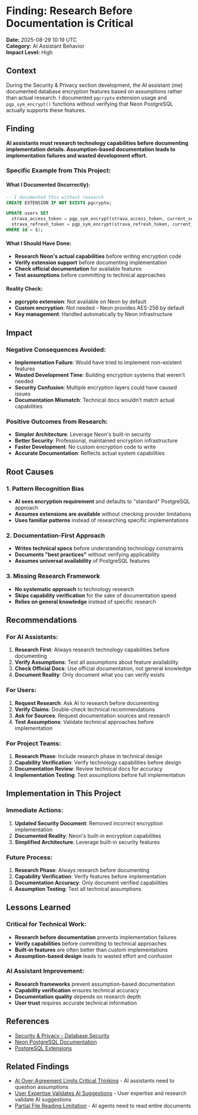 # Finding: Research Before Documentation is Critical

**Date:** 2025-08-29 10:19 UTC  
**Category:** AI Assistant Behavior  
**Impact Level:** High  

## Context

During the Security & Privacy section development, the AI assistant (me) documented database encryption features based on assumptions rather than actual research. I documented `pgcrypto` extension usage and `pgp_sym_encrypt()` functions without verifying that Neon PostgreSQL actually supports these features.

## Finding

**AI assistants must research technology capabilities before documenting implementation details. Assumption-based documentation leads to implementation failures and wasted development effort.**

### **Specific Example from This Project**:

#### **What I Documented (Incorrectly)**:
```sql
-- I documented this without research
CREATE EXTENSION IF NOT EXISTS pgcrypto;

UPDATE users SET 
  strava_access_token = pgp_sym_encrypt(strava_access_token, current_setting('app.encryption_key')),
  strava_refresh_token = pgp_sym_encrypt(strava_refresh_token, current_setting('app.encryption_key'))
WHERE id = $1;
```

#### **What I Should Have Done**:
- **Research Neon's actual capabilities** before writing encryption code
- **Verify extension support** before documenting implementation
- **Check official documentation** for available features
- **Test assumptions** before committing to technical approaches

#### **Reality Check**:
- **pgcrypto extension**: Not available on Neon by default
- **Custom encryption**: Not needed - Neon provides AES-256 by default
- **Key management**: Handled automatically by Neon infrastructure

## Impact

### **Negative Consequences Avoided**:
- **Implementation Failure**: Would have tried to implement non-existent features
- **Wasted Development Time**: Building encryption systems that weren't needed
- **Security Confusion**: Multiple encryption layers could have caused issues
- **Documentation Mismatch**: Technical docs wouldn't match actual capabilities

### **Positive Outcomes from Research**:
- **Simpler Architecture**: Leverage Neon's built-in security
- **Better Security**: Professional, maintained encryption infrastructure
- **Faster Development**: No custom encryption code to write
- **Accurate Documentation**: Reflects actual system capabilities

## Root Causes

### **1. Pattern Recognition Bias**
- **AI sees encryption requirement** and defaults to "standard" PostgreSQL approach
- **Assumes extensions are available** without checking provider limitations
- **Uses familiar patterns** instead of researching specific implementations

### **2. Documentation-First Approach**
- **Writes technical specs** before understanding technology constraints
- **Documents "best practices"** without verifying applicability
- **Assumes universal availability** of PostgreSQL features

### **3. Missing Research Framework**
- **No systematic approach** to technology research
- **Skips capability verification** for the sake of documentation speed
- **Relies on general knowledge** instead of specific research

## Recommendations

### **For AI Assistants**:
1. **Research First**: Always research technology capabilities before documenting
2. **Verify Assumptions**: Test all assumptions about feature availability
3. **Check Official Docs**: Use official documentation, not general knowledge
4. **Document Reality**: Only document what you can verify exists

### **For Users**:
1. **Request Research**: Ask AI to research before documenting
2. **Verify Claims**: Double-check technical recommendations
3. **Ask for Sources**: Request documentation sources and research
4. **Test Assumptions**: Validate technical approaches before implementation

### **For Project Teams**:
1. **Research Phase**: Include research phase in technical design
2. **Capability Verification**: Verify technology capabilities before design
3. **Documentation Review**: Review technical docs for accuracy
4. **Implementation Testing**: Test assumptions before full implementation

## Implementation in This Project

### **Immediate Actions**:
1. **Updated Security Document**: Removed incorrect encryption implementation
2. **Documented Reality**: Neon's built-in encryption capabilities
3. **Simplified Architecture**: Leverage built-in security features

### **Future Process**:
1. **Research Phase**: Always research before documenting
2. **Capability Verification**: Verify features before implementation
3. **Documentation Accuracy**: Only document verified capabilities
4. **Assumption Testing**: Test all technical assumptions

## Lessons Learned

### **Critical for Technical Work**:
- **Research before documentation** prevents implementation failures
- **Verify capabilities** before committing to technical approaches
- **Built-in features** are often better than custom implementations
- **Assumption-based design** leads to wasted effort and confusion

### **AI Assistant Improvement**:
- **Research frameworks** prevent assumption-based documentation
- **Capability verification** ensures technical accuracy
- **Documentation quality** depends on research depth
- **User trust** requires accurate technical information

## References

- [Security & Privacy - Database Security](../technical-design/08-security-privacy.md#database-security)
- [Neon PostgreSQL Documentation](https://neon.tech/docs)
- [PostgreSQL Extensions](https://www.postgresql.org/docs/current/extensions.html)

## Related Findings

- [AI Over-Agreement Limits Critical Thinking](010-ai-over-agreement-limits-critical-thinking.md) - AI assistants need to question assumptions
- [User Expertise Validates AI Suggestions](008-user-expertise-ai-suggestions.md) - User expertise and research validate AI suggestions
- [Partial File Reading Limitation](009-partial-file-reading-limitation.md) - AI agents need to read entire documents
